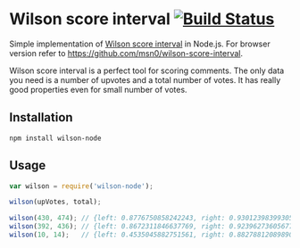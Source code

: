 # Wilson score interval [![Build Status](https://travis-ci.org/msn0/wilson-node.svg?branch=master)](http://travis-ci.org/msn0/wilson-node)

Simple implementation of [Wilson score interval](http://en.wikipedia.org/wiki/Binomial_proportion_confidence_interval) 
in Node.js. For browser version refer to https://github.com/msn0/wilson-score-interval.

Wilson score interval is a perfect tool for scoring comments. The only data you need is a number of upvotes 
and a total number of votes. It has really good properties even for small number of votes.

## Installation

```
npm install wilson-node
```

## Usage

```js
var wilson = require('wilson-node');

wilson(upVotes, total);

wilson(430, 474); // {left: 0.8776750858242243, right: 0.9301239839930541}
wilson(392, 436); // {left: 0.8672311846637769, right: 0.9239627360567735}
wilson(10, 14);   // {left: 0.4535045882751561, right: 0.882788120898909}
```

